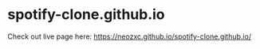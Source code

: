 # spotify-clone.github.io

Check out live page here: https://neozxc.github.io/spotify-clone.github.io/
